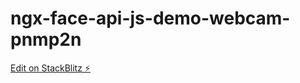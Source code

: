 # ngx-face-api-js-demo-webcam-pnmp2n

[Edit on StackBlitz ⚡️](https://stackblitz.com/edit/ngx-face-api-js-demo-webcam-pnmp2n)